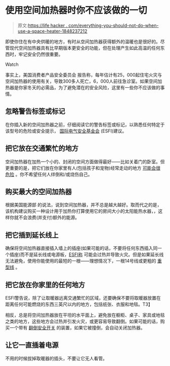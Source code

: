 # 使用空间加热器时你不应该做的一切

> 原文:[https://life hacker . com/everything-you-should-not-do-when-use-a-space-heater-1848237212](https://lifehacker.com/everything-you-shouldnt-do-when-using-a-space-heater-1848237212)

即使你住在有中央供暖的地方，有时从空间加热器获得额外的温暖也是很好的。尽管现代空间加热器具有比早期版本更安全的功能，但在处理产生如此高温的任何东西时，牢记安全仍然很重要。

Watch

事实上，美国消费者产品安全委员会 报告称，每年估计有25，000起住宅火灾与空间加热器的使用有关，导致300多人死亡，6，000人前往急诊室。如果空间加热器是你家冬天的必需品，为了避免潜在的安全风险，这里有一些你不应该做的事情。

## 忽略警告标签或标记

在你插入新的空间加热器之前，仔细阅读它的警告标签或标记，以熟悉任何特定于该型号的危险或安全提示， [国际电气安全基金会](https://www.esfi.org/space-heater-safety-tips-2/) (ESFI)建议。

## 把它放在交通繁忙的地方

空间加热器在加热一个小的、封闭的空间方面做得最好——比如关着门的卧室。但更重要的是，把它们放在你家里有人(包括孩子和宠物)经常走动的地方 [可能会很危险](https://www.esfi.org/space-heater-safety-tips-2/) 。你不希望任何人绊倒和/或烧伤自己。

## 购买最大的空间加热器

根据美国能源部 的说法，说到空间加热器，并不总是越大越好。取而代之的是，该机构建议购买一种设计用于加热你打算使用它的房间大小的太阳能热水器，，这样你就不会浪费(并支付)额外的能源。

## 把它插到延长线上

确保将空间加热器直接插入墙上的插座(如果可能的话，不要将任何东西插入同一个插座)而不是延长线或电源板，[ESFI称](https://www.esfi.org/space-heater-safety-tips-2/) 可能会过热并导致火灾。但是如果延长线无法避免，使用你能使用的最短的一根——理想情况下，一根14号线或更粗的 [重型线](https://www.energy.gov/energysaver/small-space-heaters) 。

## 把它放在你家里的任何地方

ESFI警告说，除了让取暖器远离交通繁忙的区域，还要确保不要将取暖器放置在距离任何可能燃烧的东西三英尺以内的地方，包括纸张、衣服和地毯。T3】

相反，总是将空间加热器放在平坦的水平面上，避免放在橱柜、桌子、家具或地毯之类的地方，这些地方会过热并引发火灾，或更容易导致翻倒。如果可能的话，购买一个带有 [翻倒安全开关](https://www.energy.gov/energysaver/small-space-heaters) 的装置，如果它被撞倒，会自动关闭加热器。

## 让它一直插着电源

不用的时候拔掉取暖器的插头，不要让它无人看管。